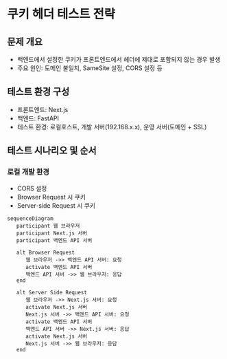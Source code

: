 # 쿠키 헤더 테스트 전략

## 문제 개요
- 백엔드에서 설정한 쿠키가 프론트엔드에서 헤더에 제대로 포함되지 않는 경우 발생
- 주요 원인: 도메인 불일치, SameSite 설정, CORS 설정 등

## 테스트 환경 구성
- 프론트엔드: Next.js
- 백엔드: FastAPI
- 테스트 환경: 로컬호스트, 개발 서버(192.168.x.x), 운영 서버(도메인 + SSL)

## 테스트 시나리오 및 순서

### 로컬 개발 환경

- CORS 설정
- Browser Request 시 쿠키
- Server-side Request 시 쿠키

```mermaid
sequenceDiagram
   participant 웹 브라우저
   participant Next.js 서버
   participant 백엔드 API 서버

   alt Browser Request
      웹 브라우저 ->> 백엔드 API 서버: 요청
      activate 백엔드 API 서버
      백엔드 API 서버 ->> 웹 브라우저: 응답
   end

   alt Server Side Request
      웹 브라우저 ->> Next.js 서버: 요청
      activate Next.js 서버
      Next.js 서버 ->> 백엔드 API 서버: 요청
      activate 백엔드 API 서버
      백엔드 API 서버 ->> Next.js 서버: 응답
      activate Next.js 서버
      Next.js 서버 ->> 웹 브라우저: 응답
   end
```

 